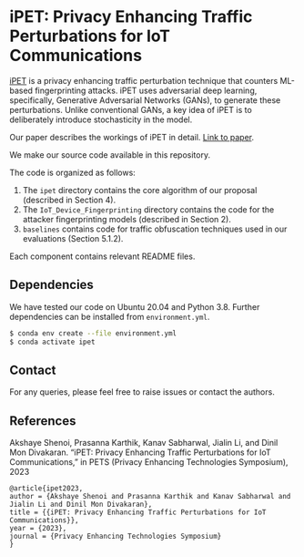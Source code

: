 # iPET: Privacy Enhancing Traffic Perturbations for IoT Communications

[iPET](./README.md#References) is a privacy enhancing traffic perturbation technique that counters ML-based fingerprinting attacks. iPET uses adversarial deep learning, specifically, Generative Adversarial Networks (GANs), to generate these perturbations. Unlike conventional GANs, a key idea of iPET is to deliberately introduce stochasticity in the model.

Our paper describes the workings of iPET in detail. [Link to paper](https://github.com/akshayeshenoi/ipet/releases/download/v0.1.2/iPET.pdf).

We make our source code available in this repository.

The code is organized as follows:
1. The `ipet` directory contains the core algorithm of our proposal (described in Section 4).
2. The `IoT_Device_Fingerprinting` directory contains the code for the attacker fingerprinting models (described in Section 2).
3. `baselines` contains code for traffic obfuscation techniques used in our evaluations (Section 5.1.2).

Each component contains relevant README files.

## Dependencies
We have tested our code on Ubuntu 20.04 and Python 3.8. Further dependencies can be installed from `environment.yml`.

```sh
$ conda env create --file environment.yml
$ conda activate ipet
```

## Contact
For any queries, please feel free to raise issues or contact the authors.

## References
Akshaye Shenoi, Prasanna Karthik, Kanav Sabharwal, Jialin Li, and Dinil Mon Divakaran. “iPET: Privacy Enhancing Traffic Perturbations for IoT Communications,” in PETS (Privacy Enhancing Technologies Symposium), 2023


```
@article{ipet2023,
author = {Akshaye Shenoi and Prasanna Karthik and Kanav Sabharwal and Jialin Li and Dinil Mon Divakaran},
title = {{iPET: Privacy Enhancing Traffic Perturbations for IoT Communications}},
year = {2023},
journal = {Privacy Enhancing Technologies Symposium}
}
```
